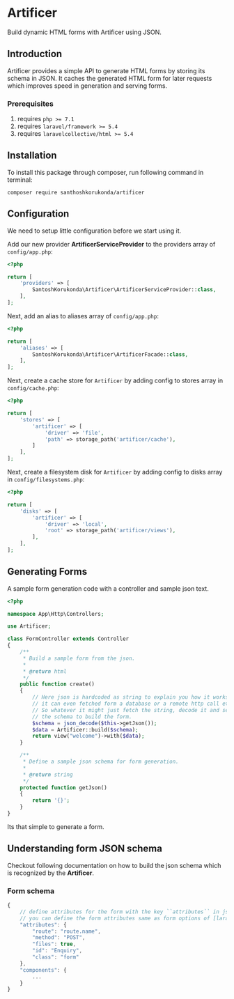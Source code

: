 # Artificer
Build dynamic HTML forms with Artificer using JSON.

## Introduction
Artificer provides a simple API to generate HTML forms by storing its schema in JSON. It caches the generated HTML form for later requests which improves speed in generation and serving forms.

### Prerequisites
1. requires ``php >= 7.1``
2. requires ``laravel/framework >= 5.4``
3. requires ``laravelcollective/html >= 5.4``

## Installation
To install this package through composer, run following command in terminal:

``composer require santhoshkorukonda/artificer``

## Configuration
We need to setup little configuration before we start using it.

Add our new provider **ArtificerServiceProvider** to the providers array of ``config/app.php``:

```php
<?php

return [
    'providers' => [
        SantoshKorukonda\Artificer\ArtificerServiceProvider::class,
    ],
];
```

Next, add an alias to aliases array of ``config/app.php``:

```php
<?php

return [
    'aliases' => [
        SantoshKorukonda\Artificer\ArtificerFacade::class,
    ],
];
```

Next, create a cache store for ``Artificer`` by adding config to stores array in ``config/cache.php``:

```php
<?php

return [
    'stores' => [
        'artificer' => [
            'driver' => 'file',
            'path' => storage_path('artificer/cache'),
        ]
    ],
];
```

Next, create a filesystem disk for ``Artificer`` by adding config to disks array in ``config/filesystems.php``:

```php
<?php

return [
    'disks' => [
        'artificer' => [
            'driver' => 'local',
            'root' => storage_path('artificer/views'),
        ],
    ],
];
```

## Generating Forms
A sample form generation code with a controller and sample json text.

```php
<?php

namespace App\Http\Controllers;

use Artificer;

class FormController extends Controller
{
    /**
     * Build a sample form from the json.
     *
     * @return html
     */
    public function create()
    {
        // Here json is hardcoded as string to explain you how it works,
        // it can even fetched form a database or a remote http call etc.
        // So whatever it might just fetch the string, decode it and send
        // the schema to build the form.
        $schema = json_decode($this->getJson());
        $data = Artificer::build($schema);
        return view("welcome")->with($data);
    }

    /**
     * Define a sample json schema for form generation.
     *
     * @return string
     */
    protected function getJson()
    {
        return '{}';
    }
}

```
Its that simple to generate a form.

## Understanding form JSON schema
Checkout following documentation on how to build the json schema which is recognized by the **Artificer**.

### Form schema
```js
{
    // define attributes for the form with the key ``attributes`` in json schema.
    // you can define the form attributes same as form options of [laravelcollective](https://laravelcollective.com/docs/5.3/html#opening-a-form).
    "attributes": {
        "route": "route.name",
        "method": "POST",
        "files": true,
        "id": "Enquiry",
        "class": "form"
    },
    "components": {
        ...
    }
}
```


